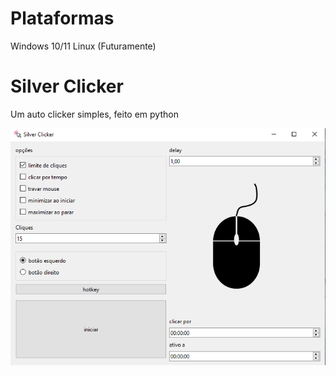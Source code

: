 # Plataformas

Windows 10/11
Linux (Futuramente)


# Silver Clicker

Um auto clicker simples, feito em python

![Silver Clicker](imagens/programa.png) 
